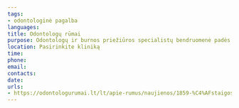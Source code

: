 ```yaml
---
tags:
- odontologinė pagalba
languages:
title: Odontologų rūmai
purpose: Odontologų ir burnos priežiūros specialistų bendruomenė padės nuo karo nukentėjusiems ir į Lietuvą atvykusiems Ukrainos gyventojams nemokama būtinąja odontologine pagalba.Sąrašas tinklalapyje.
location: Pasirinkite kliniką
time: 
phone: 
email: 
contacts: 
date: 
urls:
- https://odontologurumai.lt/lt/apie-rumus/naujienos/1859-%C4%AFstaigos,-teikian%C4%8Dios-nemokam%C4%85-b%C5%ABtin%C4%85j%C4%85-pagalb%C4%85-nukent%C4%97jusiems-nuo-karo-ukrainoje
---
```

